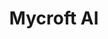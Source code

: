 ---
blog: https://mycroft.ai/blog
codehost: https://github.com/https://github.com/MycroftAI
facebook: https://facebook.com/aiforeveryone
instagram: https://instagram.com/mycroft_ai
linkedin: https://linkedin.com/company/mycroft-a.i.
logohandle: mycroftai
sort: mycroft
title: Mycroft AI
twitter: https://x.com/mycroft_ai
website: https://mycroft.ai/
youtube: https://youtube.com/channel/UC1dlmB1lup9RwFQBSGnhA-g
---